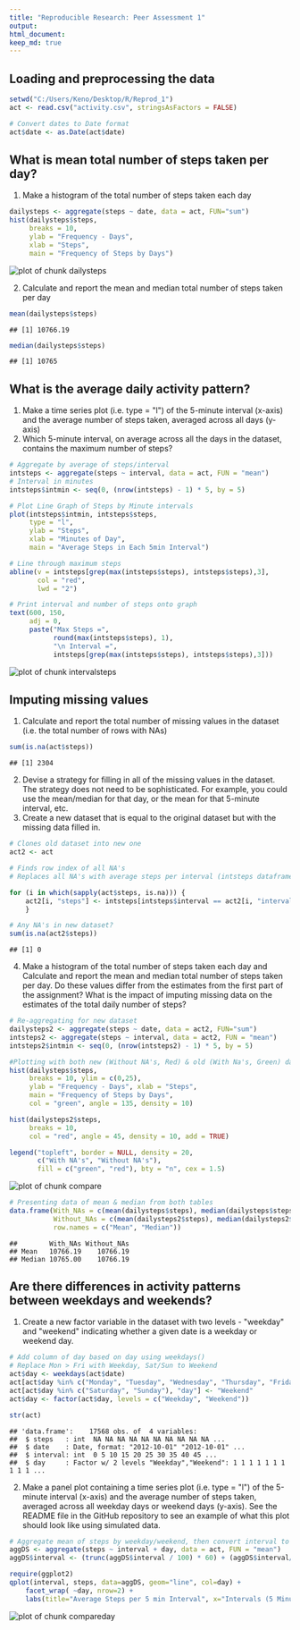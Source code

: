 ```yaml
---
title: "Reproducible Research: Peer Assessment 1"
output: 
html_document:
keep_md: true
---
```



## Loading and preprocessing the data

```r
setwd("C:/Users/Keno/Desktop/R/Reprod_1")
act <- read.csv("activity.csv", stringsAsFactors = FALSE)

# Convert dates to Date format
act$date <- as.Date(act$date)
```

## What is mean total number of steps taken per day?
1. Make a histogram of the total number of steps taken each day


```r
dailysteps <- aggregate(steps ~ date, data = act, FUN="sum")
hist(dailysteps$steps, 
     breaks = 10, 
     ylab = "Frequency - Days",
     xlab = "Steps", 
     main = "Frequency of Steps by Days")
```

![plot of chunk dailysteps](figure/dailysteps-1.png) 

2. Calculate and report the mean and median total number of steps taken per day


```r
mean(dailysteps$steps)
```

```
## [1] 10766.19
```

```r
median(dailysteps$steps)
```

```
## [1] 10765
```
## What is the average daily activity pattern?
1. Make a time series plot (i.e. type = "l") of the 5-minute interval (x-axis) and the average number of steps taken, averaged across all days (y-axis)
2. Which 5-minute interval, on average across all the days in the dataset, contains the maximum number of steps?


```r
# Aggregate by average of steps/interval
intsteps <- aggregate(steps ~ interval, data = act, FUN = "mean")
# Interval in minutes
intsteps$intmin <- seq(0, (nrow(intsteps) - 1) * 5, by = 5)

# Plot Line Graph of Steps by Minute intervals
plot(intsteps$intmin, intsteps$steps, 
     type = "l",
     ylab = "Steps",
     xlab = "Minutes of Day",
     main = "Average Steps in Each 5min Interval")

# Line through maximum steps
abline(v = intsteps[grep(max(intsteps$steps), intsteps$steps),3],
       col = "red",
       lwd = "2")

# Print interval and number of steps onto graph
text(600, 150, 
     adj = 0, 
     paste("Max Steps =", 
           round(max(intsteps$steps), 1),
           "\n Interval =", 
           intsteps[grep(max(intsteps$steps), intsteps$steps),3]))
```

![plot of chunk intervalsteps](figure/intervalsteps-1.png) 



## Imputing missing values
1. Calculate and report the total number of missing values in the dataset (i.e. the total number of rows with NAs)

```r
sum(is.na(act$steps))
```

```
## [1] 2304
```

2. Devise a strategy for filling in all of the missing values in the dataset. The strategy does not need to be sophisticated. For example, you could use the mean/median for that day, or the mean for that 5-minute interval, etc.
3. Create a new dataset that is equal to the original dataset but with the missing data filled in.


```r
# Clones old dataset into new one
act2 <- act

# Finds row index of all NA's
# Replaces all NA's with average steps per interval (intsteps dataframe) calculated earlier

for (i in which(sapply(act$steps, is.na))) {
    act2[i, "steps"] <- intsteps[intsteps$interval == act2[i, "interval"], "steps"]
    }

# Any NA's in new dataset?
sum(is.na(act2$steps))
```

```
## [1] 0
```


4. Make a histogram of the total number of steps taken each day and Calculate and report the mean and median total number of steps taken per day. Do these values differ from the estimates from the first part of the assignment? What is the impact of imputing missing data on the estimates of the total daily number of steps?

```r
# Re-aggregating for new dataset
dailysteps2 <- aggregate(steps ~ date, data = act2, FUN="sum")
intsteps2 <- aggregate(steps ~ interval, data = act2, FUN = "mean")
intsteps2$intmin <- seq(0, (nrow(intsteps2) - 1) * 5, by = 5)

#Plotting with both new (Without NA's, Red) & old (With Na's, Green) dataset
hist(dailysteps$steps, 
     breaks = 10, ylim = c(0,25),
     ylab = "Frequency - Days", xlab = "Steps", 
     main = "Frequency of Steps by Days",
     col = "green", angle = 135, density = 10)

hist(dailysteps2$steps, 
     breaks = 10, 
     col = "red", angle = 45, density = 10, add = TRUE)

legend("topleft", border = NULL, density = 20,
       c("With NA's", "Without NA's"), 
       fill = c("green", "red"), bty = "n", cex = 1.5)
```

![plot of chunk compare](figure/compare-1.png) 

```r
# Presenting data of mean & median from both tables
data.frame(With_NAs = c(mean(dailysteps$steps), median(dailysteps$steps)), 
           Without_NAs = c(mean(dailysteps2$steps), median(dailysteps2$steps)), 
           row.names = c("Mean", "Median"))
```

```
##        With_NAs Without_NAs
## Mean   10766.19    10766.19
## Median 10765.00    10766.19
```

## Are there differences in activity patterns between weekdays and weekends?
1. Create a new factor variable in the dataset with two levels - "weekday" and "weekend" indicating whether a given date is a weekday or weekend day.

```r
# Add column of day based on day using weekdays()
# Replace Mon > Fri with Weekday, Sat/Sun to Weekend
act$day <- weekdays(act$date)
act[act$day %in% c("Monday", "Tuesday", "Wednesday", "Thursday", "Friday"), "day"] <- "Weekday"
act[act$day %in% c("Saturday", "Sunday"), "day"] <- "Weekend"
act$day <- factor(act$day, levels = c("Weekday", "Weekend"))

str(act)
```

```
## 'data.frame':	17568 obs. of  4 variables:
##  $ steps   : int  NA NA NA NA NA NA NA NA NA NA ...
##  $ date    : Date, format: "2012-10-01" "2012-10-01" ...
##  $ interval: int  0 5 10 15 20 25 30 35 40 45 ...
##  $ day     : Factor w/ 2 levels "Weekday","Weekend": 1 1 1 1 1 1 1 1 1 1 ...
```


2. Make a panel plot containing a time series plot (i.e. type = "l") of the 5-minute interval (x-axis) and the average number of steps taken, averaged across all weekday days or weekend days (y-axis). See the README file in the GitHub repository to see an example of what this plot should look like using simulated data.


```r
# Aggregate mean of steps by weekday/weekend, then convert interval to absolute minutes
aggDS <- aggregate(steps ~ interval + day, data = act, FUN = "mean")
aggDS$interval <- (trunc(aggDS$interval / 100) * 60) + (aggDS$interval/100 - trunc(aggDS$interval/100)) *100

require(ggplot2)
qplot(interval, steps, data=aggDS, geom="line", col=day) + 
    facet_wrap( ~day, nrow=2) + 
    labs(title="Average Steps per 5 min Interval", x="Intervals (5 Minutes)", y="Steps")
```

![plot of chunk compareday](figure/compareday-1.png) 
